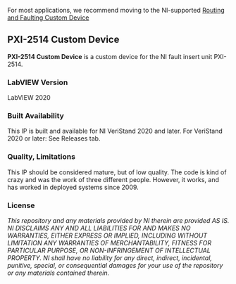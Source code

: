 For most applications, we recommend moving to the NI-supported [Routing and Faulting Custom Device](https://github.com/ni/niveristand-routing-and-faulting-custom-device)


## PXI-2514 Custom Device ##

**PXI-2514 Custom Device** is a custom device for the NI fault insert unit PXI-2514. 

### LabVIEW Version ###

LabVIEW 2020

### Built Availability ###

This IP is built and available for NI VeriStand 2020 and later.
For VeriStand 2020 or later: See Releases tab.

### Quality, Limitations ###

This IP should be considered mature, but of low quality. The code is kind of crazy and was the work of three different people. However, it works, and has worked in deployed systems since 2009. 

### License ###

*This repository and any materials provided by NI therein are provided AS IS. NI DISCLAIMS ANY AND ALL LIABILITIES FOR AND MAKES NO WARRANTIES, EITHER EXPRESS OR IMPLIED, INCLUDING WITHOUT LIMITATION ANY WARRANTIES OF MERCHANTABILITY, FITNESS FOR  PARTICULAR PURPOSE, OR NON-INFRINGEMENT OF INTELLECTUAL PROPERTY. NI shall have no liability for any direct, indirect, incidental, punitive, special, or consequential damages for your use of the repository or any materials contained therein.*
